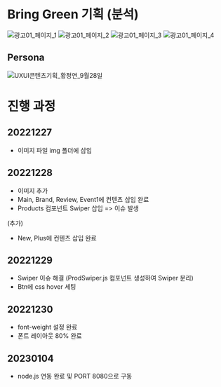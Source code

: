 # Bring Green 기획 (분석)
![광고01_페이지_1](https://user-images.githubusercontent.com/111237326/211586330-fa831f90-9118-48c9-b3a1-5f89aa77ae39.jpg)
![광고01_페이지_2](https://user-images.githubusercontent.com/111237326/211586345-ec5edbd2-ae73-413a-9781-d04c5dca8f63.jpg)
![광고01_페이지_3](https://user-images.githubusercontent.com/111237326/211586347-337a550b-d9d2-411e-8ee9-3747e5011e49.jpg)
![광고01_페이지_4](https://user-images.githubusercontent.com/111237326/211586351-53729ecd-0819-44fa-87fd-8e92afb5de32.jpg)

## Persona
![UXUI콘텐츠기획_황정연_9월28일](https://user-images.githubusercontent.com/111237326/211586824-7a3d202f-5230-4bac-9add-af7c88cdaab4.jpg)

# 진행 과정
## 20221227
* 이미지 파일 img 폴더에 삽입

## 20221228
* 이미지 추가
* Main, Brand, Review, Event1에 컨텐츠 삽입 완료
* Products 컴포넌트 Swiper 삽입 => 이슈 발생

(추가)
* New, Plus에 컨텐츠 삽입 완료

## 20221229
* Swiper 이슈 해결 (ProdSwiper.js 컴포넌트 생성하여 Swiper 분리)
* Btn에 css hover 세팅

## 20221230
* font-weight 설정 완료
* 폰트 레이아웃 80% 완료

## 20230104
* node.js 연동 완료 및 PORT 8080으로 구동
